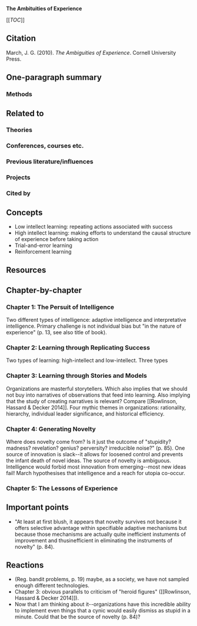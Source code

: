 **The Ambituities of Experience**

[[_TOC_]]

## Citation

March, J. G. (2010). *The Ambiguities of Experience*. Cornell University Press.

## One-paragraph summary

### Methods

## Related to

### Theories

### Conferences, courses etc.

### Previous literature/influences

### Projects

### Cited by

## Concepts
* Low intellect learning: repeating actions associated with success
* High intellect learning: making efforts to understand the causal structure of experience before taking action
* Trial-and-error learning
* Reinforcement learning

## Resources

## Chapter-by-chapter

### Chapter 1: The Persuit of Intelligence

Two different types of intelligence: adaptive intelligence and interpretative intelligence. Primary challenge is not individual bias but "in the nature of experience" (p. 13, see also title of book).

### Chapter 2: Learning through Replicating Success

Two types of learning: high-intellect and low-intellect. Three types

### Chapter 3: Learning through Stories and Models

Organizations are masterful storytellers. Which also implies that we should not buy into narratives of observations that feed into learning. Also implying that the study of creating narratives is relevant? Compare [[Rowlinson, Hassard & Decker 2014]]. Four mythic themes in organizations: rationality, hierarchy, individual leader significance, and historical efficiency. 

### Chapter 4: Generating Novelty

Where does novelty come from? Is it just the outcome of "stupidity? madness? revelation? genius? perversity? irreducible noise?" (p. 85). One source of innovation is slack--it allows for loosened control and prevents the infant death of novel ideas. The source of novelty is ambiguous. Intelligence would forbid most innovation from emerging--most new ideas fail! March hypothesises that intelligence and a reach for utopia co-occur.

### Chapter 5: The Lessons of Experience

## Important points

* "At least at first blush, it appears that novelty survives not because it offers selective advantage within specifiable adaptive mechanisms but because those mechanisms are actually quite inefficient instuments of improvement and thusinefficient in eliminating the instruments of novelty" (p. 84). 

## Reactions
* (Reg. bandit problems, p. 19) maybe, as a society, we have not sampled enough different technologies.
* Chapter 3: obvious parallels to criticism of "heroid figures" ([[Rowlinson, Hassard & Decker 2014]]).
* Now that I am thinking about it--organizations have this incredible ability to implement even things that a cynic would easily dismiss as stupid in a minute. Could that be the source of novelty (p. 84)?
